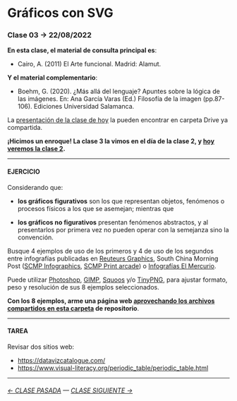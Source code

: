 # Gráficos con SVG

### Clase 03 → 22/08/2022

**En esta clase, el material de consulta principal es**:

- Cairo, A. (2011) El Arte funcional. Madrid: Alamut.

**Y el material complementario**:
 
- Boehm, G. (2020). ¿Más allá del lenguaje? Apuntes sobre la lógica de las imágenes. En: Ana García Varas (Ed.) Filosofía de la imagen (pp.87-106). Ediciones Universidad Salamanca.

La [presentación de la clase de hoy](https://docs.google.com/presentation/d/1ZApg8dXgdtMIn3joViGHkOBC52nc4cNZs4HDRbpnmw0/edit?usp=sharing) la pueden encontrar en carpeta Drive ya compartida.

**¡Hicimos un enroque! La clase 3 la vimos en el día de la clase 2, y [hoy veremos la clase 2](https://github.com/profesorfaco/dno075-2022-2/tree/main/clase-02).**


- - - - - - - - - - - - - 

#### EJERCICIO

Considerando que:

- **los gráficos figurativos** son los que representan objetos, fenómenos o procesos físicos a los que se asemejan; mientras que

- **los gráficos no figurativos** presentan fenómenos abstractos, y al presentarlos por primera vez no pueden operar con la semejanza sino la convención.

Busque 4 ejemplos de uso de los primeros y 4 de uso de los segundos entre infografías publicadas en [Reuteurs Graphics](https://graphics.reuters.com/), South China Morning Post ([SCMP Infographics](https://www.scmp.com/infographic/), [SCMP Print arcade](https://multimedia.scmp.com/culture/article/SCMP-printed-graphics-memory/)) o [Infografías El Mercurio](http://infografias.elmercurio.com/).

Puede utilizar [Photoshop](https://www.adobe.com/la/products/photoshop.html), [GIMP](https://www.gimp.org/), [Squoos](https://squoosh.app/) y/o [TinyPNG](https://tinypng.com/), para ajustar formato, peso y resolución de sus 8 ejemplos seleccionados.

**Con los 8 ejemplos, arme una página web [aprovechando los archivos compartidos en esta carpeta](https://profesorfaco.github.io/dno075-2022-2/clase-03/) de repositorio**.

- - - - - - - 

#### TAREA

Revisar dos sitios web: 

- https://datavizcatalogue.com/
- https://www.visual-literacy.org/periodic_table/periodic_table.html

- - - - - - - 

###### [← CLASE PASADA](https://github.com/profesorfaco/dno075-2022-2/tree/main/clase-02) — [CLASE SIGUIENTE →](https://github.com/profesorfaco/dno075-2022-2/tree/main/clase-04) 
